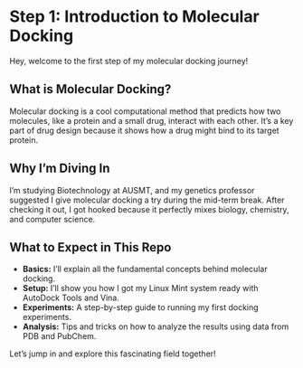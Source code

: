 # Step 1: Introduction to Molecular Docking

Hey, welcome to the first step of my molecular docking journey!

## What is Molecular Docking?
Molecular docking is a cool computational method that predicts how two molecules, like a protein and a small drug, interact with each other. It’s a key part of drug design because it shows how a drug might bind to its target protein.

## Why I’m Diving In
I’m studying Biotechnology at AUSMT, and my genetics professor suggested I give molecular docking a try during the mid-term break. After checking it out, I got hooked because it perfectly mixes biology, chemistry, and computer science.

## What to Expect in This Repo
- **Basics:** I’ll explain all the fundamental concepts behind molecular docking.
- **Setup:** I’ll show you how I got my Linux Mint system ready with AutoDock Tools and Vina.
- **Experiments:** A step-by-step guide to running my first docking experiments.
- **Analysis:** Tips and tricks on how to analyze the results using data from PDB and PubChem.

Let’s jump in and explore this fascinating field together!
